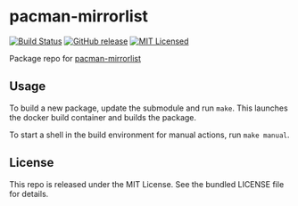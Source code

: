pacman-mirrorlist
==========

[![Build Status](https://img.shields.io/travis/com/amylum/pacman-mirrorlist.svg)](https://travis-ci.com/amylum/pacman-mirrorlist)
[![GitHub release](https://img.shields.io/github/release/amylum/pacman-mirrorlist.svg)](https://github.com/amylum/pacman-mirrorlist/releases)
[![MIT Licensed](http://img.shields.io/badge/license-MIT-green.svg)](https://tldrlegal.com/license/mit-license)

Package repo for [pacman-mirrorlist](https://www.archlinux.org/mirrorlist/)

## Usage

To build a new package, update the submodule and run `make`. This launches the docker build container and builds the package.

To start a shell in the build environment for manual actions, run `make manual`.

## License

This repo is released under the MIT License. See the bundled LICENSE file for details.

